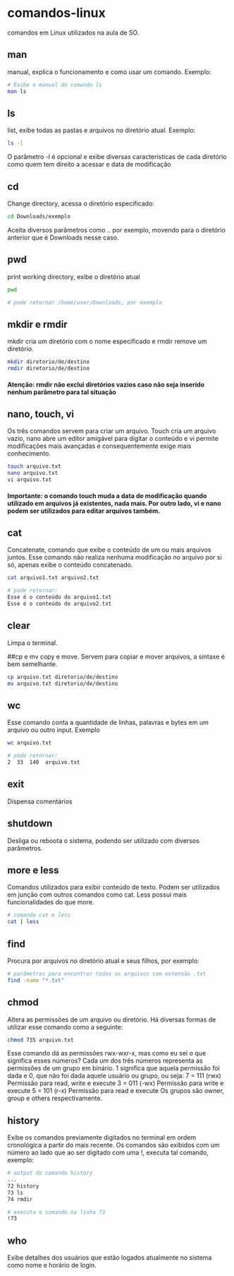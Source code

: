 # comandos-linux
comandos em Linux utilizados na aula de SO.


## man
manual, explica o funcionamento e como usar um comando. Exemplo:
```bash
# Exibe o manual do comando ls
man ls
```
## ls
list, exibe todas as pastas e arquivos no diretório atual. Exemplo:

```bash
ls -l
```
O parâmetro -l é opcional e exibe diversas caracteristicas de cada diretório como quem tem direito a acessar e data de modificação

## cd
Change directory, acessa o diretório especificado: 

```bash
cd Downloads/exemplo
```
Aceita diversos parâmetros como .. por exemplo, movendo para o diretório anterior que é Downloads nesse caso.

## pwd
print working directory, exibe o diretório atual

```bash
pwd

# pode retornar /home/user/Downloads, por exemplo
```

## mkdir e rmdir
mkdir cria um diretório com o nome especificado e rmdir remove um diretório.

```bash
mkdir diretorio/de/destino
rmdir diretorio/de/destino
```
#### Atenção: rmdir não exclui diretórios vazios caso não seja inserido nenhum parâmetro para tal situação

## nano, touch, vi

Os três comandos servem para criar um arquivo. Touch cria um arquivo vazio, nano abre um editor amigável para digitar o conteúdo e vi permite modificações mais avançadas e consequentemente exige mais conhecimento.

```bash
touch arquivo.txt
nano arquivo.txt
vi arquivo.txt
```

#### Importante: o comando touch muda a data de modificação quando utilizado em arquivos já existentes, nada mais. Por outro lado, vi e nano podem ser utilizados para editar arquivos também.

## cat
Concatenate, comando que exibe o conteúdo de um ou mais arquivos juntos. Esse comando não realiza nenhuma modificação no arquivo por si só, apenas exibe o conteúdo concatenado.

```bash
cat arquivo1.txt arquivo2.txt

# pode retornar:
Esse é o conteúdo do arquivo1.txt
Esse é o conteúdo do arquivo2.txt
```

## clear
Limpa o terminal.

##cp e mv
copy e move. Servem para copiar e mover arquivos, a sintaxe é bem semelhante.

```bash
cp arquivo.txt diretorio/de/destino
mv arquivo.txt diretorio/de/destino
```

## wc
Esse comando conta a quantidade de linhas, palavras e bytes em um arquivo ou outro input. Exemplo

```bash
wc arquivo.txt

# pode retornar:
2  33  140  arquivo.txt
```

## exit
Dispensa comentários

## shutdown
Desliga ou reboota o sistema, podendo ser utilizado com diversos parâmetros.

## more e less
Comandos utilizados para exibir conteúdo de texto. Podem ser utilizados em junção com outros comandos como cat. Less possui mais funcionalidades do que more.

```bash
# comando cat e less
cat | less
```

## find
Procura por arquivos no diretório atual e seus filhos, por exemplo:

```bash
# parâmetros para encontrar todos os arquivos com extensão .txt
find -name "*.txt"
```

## chmod
Altera as permissões de um arquivo ou diretório. Há diversas formas de utilizar esse comando como a seguinte:

```bash
chmod 735 arquivo.txt
```

Esse comando dá as permissões rwx-wxr-x, mas como eu sei o que significa esses números? Cada um dos três números representa as permissões de um grupo em binário. 1 significa que aquela permissão foi dada e 0, que não foi dada aquele usuário ou grupo, ou seja:
7 = 111 (rwx) Permissão para read, write e execute
3 = 011 (-wx) Permissão para write e execute
5 = 101 (r-x) Permissão para read e execute
Os grupos são owner, group e others respectivamente.

## history
Exibe os comandos previamente digitados no terminal em ordem cronológica a partir do mais recente. Os comandos são exibidos com um número ao lado que ao ser digitado com uma !, executa tal comando, exemplo:

```bash
# output do comando history
...
72 history
73 ls
74 rmdir

# executa o comando na linha 73
!73
```
## who
Exibe detalhes dos usuários que estão logados atualmente no sistema como nome e horário de login.
